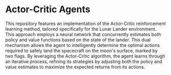 # Actor-Critic Agents

This repository features an implementation of the Actor-Critic reinforcement learning method, tailored specifically for the Lunar Lander environment. This approach employs a neural network that concurrently estimates both policy and value functions based on the state of the lander. This dual mechanism allows the agent to intelligently determine the optimal actions required to safely land the spacecraft on the moon's surface, marked by two flags. By leveraging the Actor-Critic algorithm, the agent learns through an iterative process, refining its strategies by adjusting both the policy and value estimates to maximize the expected returns from its actions.
